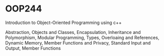 # OOP244
Introduction to Object-Oriented Programming using c++

Abstraction, Objects and Classes,
Encapsulation, Inheritance and Polymorphism,
Modular Programming,
Types, Overloaing and References,
Dynamic Memory,
Member Functions and Privacy,
Standard Input and Output,
Member Functions

